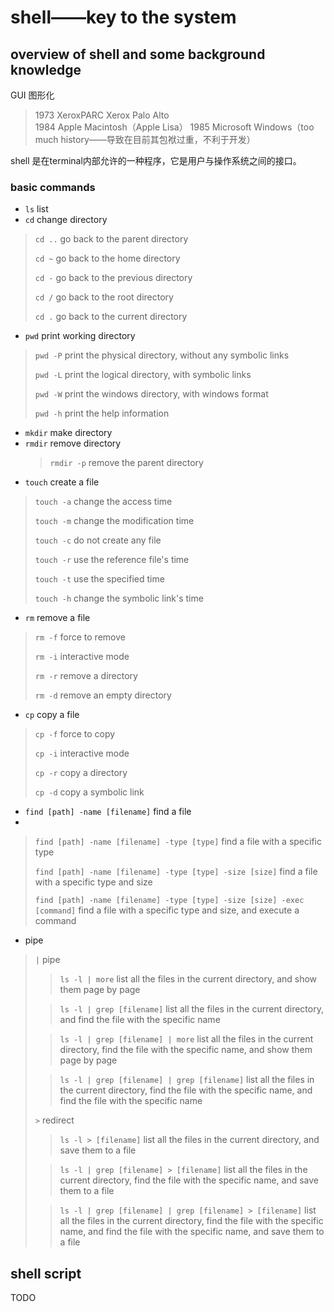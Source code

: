 # shell——key to the system
## overview of shell and some background knowledge
GUI 图形化  
> 1973 XeroxPARC Xerox Palo Alto  
> 1984 Apple Macintosh（Apple Lisa）
> 1985 Microsoft Windows（too much history——导致在目前其包袱过重，不利于开发）

shell 是在terminal内部允许的一种程序，它是用户与操作系统之间的接口。
### basic commands
- `ls` list
- `cd` change directory
> `cd ..` go back to the parent directory  
> 
> `cd ~` go back to the home directory  
> 
> `cd -` go back to the previous directory  
> 
> `cd /` go back to the root directory  
>
> `cd .` go back to the current directory

- `pwd` print working directory
> `pwd -P` print the physical directory, without any symbolic links
> 
> `pwd -L` print the logical directory, with symbolic links
> 
> `pwd -W` print the windows directory, with windows format
> 
> `pwd -h` print the help information
> 
- `mkdir` make directory
- `rmdir` remove directory
  > `rmdir -p` remove the parent directory
- `touch` create a file
> `touch -a` change the access time
> 
> `touch -m` change the modification time
>
> `touch -c` do not create any file
> 
> `touch -r` use the reference file's time
> 
> `touch -t` use the specified time
> 
> `touch -h` change the symbolic link's time
> 
- `rm` remove a file
> `rm -f` force to remove
> 
> `rm -i` interactive mode
> 
> `rm -r` remove a directory
> 
> `rm -d` remove an empty directory
> 
- `cp` copy a file
> `cp -f` force to copy
> 
> `cp -i` interactive mode
> 
> `cp -r` copy a directory
> 
> `cp -d` copy a symbolic link
> 
- `find [path] -name [filename]` find a file
- 
> `find [path] -name [filename] -type [type]` find a file with a specific type
> 
> `find [path] -name [filename] -type [type] -size [size]` find a file with a specific type and size
> 
> `find [path] -name [filename] -type [type] -size [size] -exec [command]` find a file with a specific type and size, and execute a command
> 
- pipe 
> `|` pipe
> > `ls -l | more` list all the files in the current directory, and show them page by page  
> 
> > `ls -l | grep [filename]` list all the files in the current directory, and find the file with the specific name  
> 
> > `ls -l | grep [filename] | more` list all the files in the current directory, find the file with the specific name, and show them page by page
> 
> > `ls -l | grep [filename] | grep [filename]` list all the files in the current directory, find the file with the specific name, and find the file with the specific name
> 
> `>` redirect
> > `ls -l > [filename]` list all the files in the current directory, and save them to a file
> 
> > `ls -l | grep [filename] > [filename]` list all the files in the current directory, find the file with the specific name, and save them to a file 
>  
> > `ls -l | grep [filename] | grep [filename] > [filename]` list all the files in the current directory, find the file with the specific name, and find the file with the specific name, and save them to a file
> 
## shell script
TODO










